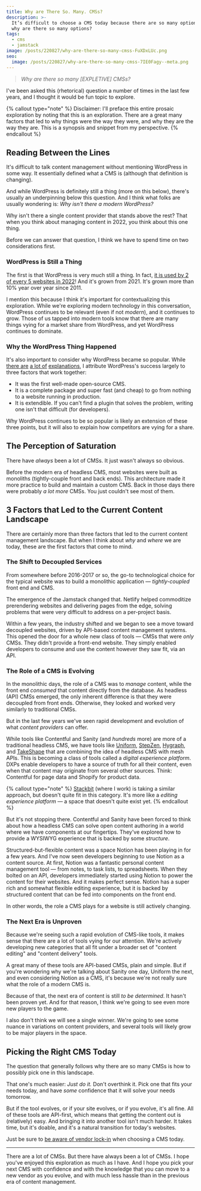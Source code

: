 ```yaml
---
title: Why are There So. Many. CMSs?
description: >-
  It’s difficult to choose a CMS today because there are so many options. But
  why are there so many options?
tags:
  - cms
  - jamstack
image: /posts/220827/why-are-there-so-many-cmss-FuXDxLUc.png
seo:
  image: /posts/220827/why-are-there-so-many-cmss-7IE0Fagy--meta.png
---
```


> _Why are there so many [EXPLETIVE] CMSs?_

I've been asked this (rhetorical) question a number of times in the last few years, and I thought it would be fun topic to explore.

{% callout type="note" %}
Disclaimer: I'll preface this entire prosaic exploration by noting that this is an exploration. There are a great many factors that led to why things were the way they were, and why they are the way they are. This is a synopsis and snippet from my perspective.
{% endcallout %}

## Reading Between the Lines

It's difficult to talk content management without mentioning WordPress in some way. It essentially defined what a CMS is (although that definition is changing).

And while WordPress is definitely still a thing (more on this below), there's usually an underpinning below this question. And I think what folks are usually wondering is: _Why isn't there a modern WordPress?_

Why isn't there a single content provider that stands above the rest? That when you think about managing content in 2022, you think about this one thing.

Before we can answer that question, I think we have to spend time on two considerations first.

### WordPress is Still a Thing

The first is that WordPress is very much still a thing. In fact, [it is used by 2 of every 5 websites in 2022](https://blog.hubspot.com/website/wordpress-stats)! And it's grown from 2021. It's grown more than 10% year over year since 2011.

I mention this because I think it's important for contextualizing this exploration. While we're exploring modern technology in this conversation, WordPress continues to be relevant (even if not _modern_), and it continues to grow. Those of us tapped into modern tools know that there are many things vying for a market share from WordPress, and yet WordPress continues to dominate.

### Why the WordPress Thing Happened

It's also important to consider why WordPress became so popular. While [there are](https://www.quora.com/Why-is-Wordpress-so-popular) [a lot of](https://www.wpbeginner.com/why-you-should-use-wordpress/) [explanations](https://sitecare.com/blog/why-is-wordpress-so-popular/), I attribute WordPress's success largely to three factors that work together:

- It was the first well-made open-source CMS.
- It is a complete package and super fast (and cheap) to go from nothing to a website running in production.
- It is extendible. If you can't find a plugin that solves the problem, writing one isn't that difficult (for developers).

Why WordPress continues to be so popular is likely an extension of these three points, but it will also to explain how competitors are vying for a share.

## The Perception of Saturation

There have _always_ been a lot of CMSs. It just wasn't always so obvious.

Before the modern era of headless CMS, most websites were built as monoliths (tightly-couple front and back ends). This architecture made it more practice to build and maintain a custom CMS. Back in those days there were probably _a lot more_ CMSs. You just couldn't see most of them.

## 3 Factors that Led to the Current Content Landscape

There are certainly more than three factors that led to the current content management landscape. But when I think about _why_ and _where_ we are today, these are the first factors that come to mind.

### The Shift to Decoupled Services

From somewhere before 2016-2017 or so, the go-to technological choice for the typical website was to build a monolithic application — _tightly-coupled_ front end and CMS.

The emergence of the Jamstack changed that. Netlify helped commoditize prerendering websites and delivering pages from the edge, solving problems that were very difficult to address on a per-project basis.

Within a few years, the industry shifted and we began to see a move toward decoupled websites, driven by API-based content management systems. This opened the door for a whole new class of tools — CMSs that were _only_ CMSs. They didn't provide a front-end website. They simply enabled developers to consume and use the content however they saw fit, via an API.

### The Role of a CMS is Evolving

In the monolithic days, the role of a CMS was to _manage_ content, while the front end _consumed_ that content directly from the database. As headless (API) CMSs emerged, the only inherent difference is that they were decoupled from front ends. Otherwise, they looked and worked very similarly to traditional CMSs.

But in the last few years we've seen rapid development and evolution of what _content providers_ can offer.

While tools like Contentful and Sanity (and _hundreds_ more) are more of a traditional headless CMS, we have tools like [Uniform](https://uniform.dev/), [StepZen](https://stepzen.com/), [Hygraph](https://hygraph.com/), and [TakeShape](https://www.takeshape.io/) that are combining the idea of headless CMS with mesh APIs. This is becoming a class of tools called a _digital experience platform_. DXPs enable developers to have a source of truth for all their content, even when that content may originate from several other sources. Think: Contentful for page data and Shopify for product data.

{% callout type="note" %}
[Stackbit](https://www.stackbit.com/) (where I work) is taking a similar approach, but doesn't quite fit in this category. It's more like a _editing experience platform_ — a space that doesn't quite exist yet.
{% endcallout %}

But it's not stopping there. Contentful and Sanity have been forced to think about how a headless CMS can solve open content authoring in a world where we have components at our fingertips. They've explored how to provide a WYSIWYG experience that is backed by some _structure_.

Structured-but-flexible content was a space Notion has been playing in for a few years. And I've now seen developers beginning to use Notion as a content source. At first, Notion was a fantastic personal content management tool — from notes, to task lists, to spreadsheets. When they bolted on an API, developers immediately started using Notion to power the content for their websites. And it makes perfect sense. Notion has a super rich and somewhat flexible editing experience, but it is backed by structured content that can be fed into components on the front end.

In other words, the role a CMS plays for a website is still actively changing.

### The Next Era is Unproven

Because we're seeing such a rapid evolution of CMS-like tools, it makes sense that there are a lot of tools vying for our attention. We're actively developing new categories that all fit under a broader set of "content editing" and "content delivery" tools.

A great many of these tools are API-based CMSs, plain and simple. But if you're wondering why we're talking about Sanity one day, Uniform the next, and even considering Notion as a CMS, it's because we're not really sure what the role of a modern CMS is.

Because of that, the next era of content is still _to be determined_. It hasn't been proven yet. And for that reason, I think we're going to see even more new players to the game.

I also don't think we will see a single winner. We're going to see some nuance in variations on content providers, and several tools will likely grow to be major players in the space.

## Picking the Right CMS Today

The question that generally follows why there are so many CMSs is how to possibly pick one in this landscape.

That one's much easier: _Just do it._ Don't overthink it. Pick one that fits your needs today, and have _some_ confidence that it will solve your needs tomorrow.

But if the tool evolves, or if your site evolves, or if you evolve, it's all fine. All of these tools are API-first, which means that getting the content out is (relatively) easy. And bringing it into another tool isn't much harder. It takes time, but it's doable, and it's a natural transition for today's websites.

Just be sure to [be aware of vendor lock-in](/posts/beware-of-modern-web-lock-in/) when choosing a CMS today.

---

There are a lot of CMSs. But there have always been a lot of CMSs. I hope you've enjoyed this exploration as much as I have. And I hope you pick your next CMS with confidence and with the knowledge that you can move to a new vendor as you evolve, and with much less hassle than in the previous era of content management.
